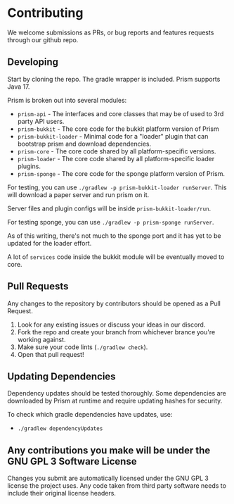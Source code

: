 # Contributing

We welcome submissions as PRs, or bug reports and features requests through our github repo.

## Developing

Start by cloning the repo. The gradle wrapper is included. Prism supports Java 17.

Prism is broken out into several modules:

- `prism-api` - The interfaces and core classes that may be of used to 3rd party API users.
- `prism-bukkit` - The core code for the bukkit platform version of Prism
- `prism-bukkit-loader` - Minimal code for a "loader" plugin that can bootstrap prism and download dependencies.
- `prism-core` - The core code shared by all platform-specific versions.
- `prism-loader` - The core code shared by all platform-specific loader plugins.
- `prism-sponge` - The core code for the sponge platform version of Prism.

For testing, you can use `./gradlew -p prism-bukkit-loader runServer`. This will download a paper server and run prism on it.

Server files and plugin configs will be inside `prism-bukkit-loader/run`.

For testing sponge, you can use `./gradlew -p prism-sponge runServer`. 

As of this writing, there's not much to the sponge port and it has yet to be updated for the loader effort.

A lot of `services` code inside the bukkit module will be eventually moved to core.

## Pull Requests

Any changes to the repository by contributors should be opened as a Pull Request.

1. Look for any existing issues or discuss your ideas in our discord.
2. Fork the repo and create your branch from whichever brance you're working against.
3. Make sure your code lints (`./gradlew check`).
4. Open that pull request!

## Updating Dependencies

Dependency updates should be tested thoroughly. Some dependencies are downloaded by Prism at runtime
and require updating hashes for security.

To check which gradle dependencies have updates, use:

- `./gradlew dependencyUpdates`

## Any contributions you make will be under the GNU GPL 3 Software License

Changes you submit are automatically licensed under the GNU GPL 3 license the project uses. Any code taken
from third party software needs to include their original license headers.
